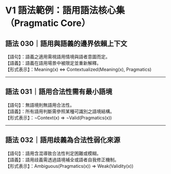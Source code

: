 # V1 語法範例：語用語法核心集（Pragmatic Core）

## 語法 030｜語用與語義的邊界依賴上下文

【語句】：語義之適用需視語用情境與語者意圖而定。  
【語義】：語義在語用場景中被限定並重新解釋。  
【形式表示】：Meaning(x) ⇔ Contextualized(Meaning(x), Pragmatics)

---

## 語法 031｜語用合法性需有最小語境

【語句】：無語境則無語用合法性。  
【語義】：所有語用判斷需參照某種可識別之語境結構。  
【形式表示】：¬Context(x) ⇒ ¬Valid(Pragmatics(x))

---

## 語法 032｜語用歧義為合法性弱化來源

【語句】：語用含混導致合法性判定困難或模糊。  
【語義】：語用歧義需透過語境補全或語者自我修正機制。  
【形式表示】：Ambiguous(Pragmatics(x)) ⇒ Weak(Validity(x))
